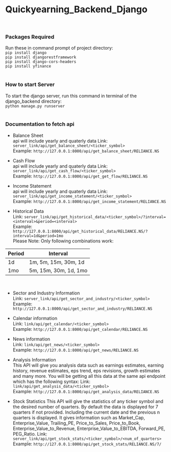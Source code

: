 # Quickyearning_Backend_Django
<br>

### Packages Required
Run these in command prompt of project directory:<br>
`pip install django`<br>
`pip install djangorestframework`<br>
`pip install django-cors-headers`<br>
`pip install yfinance`<br>
<br>

### How to start Server
To start the django server, run this command in terminal of the django_backend directory:<br>
`python manage.py runserver`<br>
<br>

### Documentation to fetch api

- Balance Sheet<br>
api will include yearly and quaterly data
Link: `server_link/api/get_balance_sheet/<ticker_symbol>`<br>
Example: `http://127.0.0.1:8000/api/get_balance_sheet/RELIANCE.NS`<br>

- Cash Flow<br>
api will include yearly and quaterly data
Link: `server_link/api/get_cash_flow/<ticker_symbol>`<br>
Example: `http://127.0.0.1:8000/api/get_get_flow/RELIANCE.NS`<br>

- Income Statement<br>
api will include yearly and quaterly data
Link: `server_link/api/get_income_statement/<ticker_symbol>`<br>
Example: `http://127.0.0.1:8000/api/get_income_statement/RELIANCE.NS`<br>

- Historical Data<br>
Link: `server_link/api/get_historical_data/<ticker_symbol>/?interval=<interval>&period=<interval>`<br>
Example: `http://127.0.0.1:8000/api/get_historical_data/RELIANCE.NS/?interval=1d&period=1mo`<br>
Please Note: Only following combinations work:<br>
<table>
    <thead>
        <tr>
            <th>Period</th>
            <th>Interval</th>
        </tr>
    </thead>
    <tbody>
        <tr>
            <td>1d</td>
            <td>1m, 5m, 15m, 30m, 1d</td>
        </tr>
        <tr>
            <td>1mo</td>
            <td>5m, 15m, 30m, 1d, 1mo</td>
        </tr>
    </tbody>
</table><br>

- Sector and Industry Information<br>
Link: `server_link/api/get_sector_and_industry/<ticker_symbol>`<br>
Example: `http://127.0.0.1:8000/api/get_sector_and_industry/RELIANCE.NS`<br>

- Calendar information<br>
Link: `link/api/get_calendar/<ticker_symbol>`<br>
Example: `http://127.0.0.1:8000/api/get_calendar/RELIANCE.NS`<br>

- News information<br>
Link: `link/api/get_news/<ticker_symbol>`<br>
Example: `http://127.0.0.1:8000/api/get_news/RELIANCE.NS`<br>

- Analysis Information<br>
This API will give you analysis data such as earnings estimates, earning history, revenue estimates, eps trend, eps revisions, growth estimates and many more. You will be getting all this data at the same api endpoint which has the following syntax:
Link: `link/api/get_analysis_data/<ticker_symbol>`<br>
Example: `http://127.0.0.1:8000/api/get_analysis_data/RELIANCE.NS`<br>

- Stock Statistics
This API will give the statistics of any ticker symbol and the desired number of quarters. By default the data is displayed for 7 quarters if not provided. Including the current date and the previous n quarters is displayed. It gives information such as Market_Cap, Enterprise_Value, Trailing_PE, Price_to_Sales, Price_to_Book, Enterprise_Value_to_Revenue, Enterprise_Value_to_EBITDA, Forward_PE, PEG_Ratio.
Link: `server_link/api/get_stock_stats/<ticker_symbol>/<num_of_quarters>`
Example: `http://127.0.0.1:8000/api/get_stock_stats/RELIANCE.NS/7/`<br>
